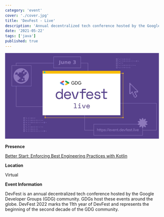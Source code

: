 ```yaml
---
category: 'event'
cover: './cover.jpg'
title: 'DevFest - Live'
description: 'Annual decentralized tech conference hosted by the Google Developer Groups (GDG) community'
date: '2021-05-22'
tags: ['java']
published: true
---
```

![cover](./cover.jpg)

**Presence**

[Better Start: Enforcing Best Engineering Practices with Kotlin](https://dvinnik.dev/presentations/2019/enforcing-best-practices-with-kotlin)

**Location**

Virtual

**Event Information**

DevFest is an annual decentralized tech conference hosted by the Google Developer Groups (GDG) community. GDGs host these events around the globe. DevFest 2022 marks the 11th year of DevFest and represents the beginning of the second decade of the GDG community.